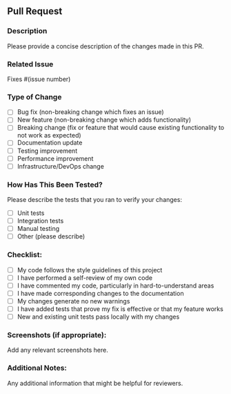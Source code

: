 ## Pull Request

### Description
Please provide a concise description of the changes made in this PR.

### Related Issue
Fixes #(issue number)

### Type of Change
- [ ] Bug fix (non-breaking change which fixes an issue)
- [ ] New feature (non-breaking change which adds functionality)
- [ ] Breaking change (fix or feature that would cause existing functionality to not work as expected)
- [ ] Documentation update
- [ ] Testing improvement
- [ ] Performance improvement
- [ ] Infrastructure/DevOps change

### How Has This Been Tested?
Please describe the tests that you ran to verify your changes:
- [ ] Unit tests
- [ ] Integration tests
- [ ] Manual testing
- [ ] Other (please describe)

### Checklist:
- [ ] My code follows the style guidelines of this project
- [ ] I have performed a self-review of my own code
- [ ] I have commented my code, particularly in hard-to-understand areas
- [ ] I have made corresponding changes to the documentation
- [ ] My changes generate no new warnings
- [ ] I have added tests that prove my fix is effective or that my feature works
- [ ] New and existing unit tests pass locally with my changes

### Screenshots (if appropriate):
Add any relevant screenshots here.

### Additional Notes:
Any additional information that might be helpful for reviewers.
